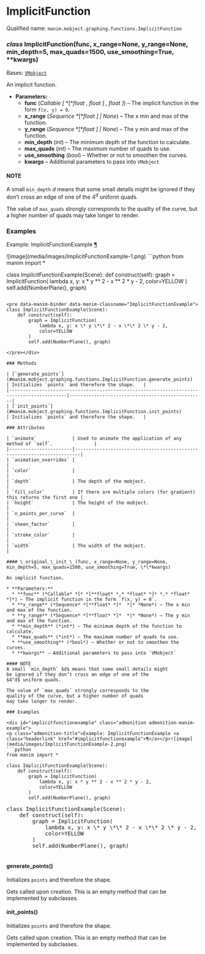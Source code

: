 # ImplicitFunction

Qualified name: `manim.mobject.graphing.functions.ImplicitFunction`

### *class* ImplicitFunction(func, x_range=None, y_range=None, min_depth=5, max_quads=1500, use_smoothing=True, \*\*kwargs)

Bases: [`VMobject`](manim.mobject.types.vectorized_mobject.VMobject.md#manim.mobject.types.vectorized_mobject.VMobject)

An implicit function.

* **Parameters:**
  * **func** (*Callable* *[* *[**float* *,* *float* *]* *,* *float* *]*) – The implicit function in the form `f(x, y) = 0`.
  * **x_range** (*Sequence* *[**float* *]*  *|* *None*) – The x min and max of the function.
  * **y_range** (*Sequence* *[**float* *]*  *|* *None*) – The y min and max of the function.
  * **min_depth** (*int*) – The minimum depth of the function to calculate.
  * **max_quads** (*int*) – The maximum number of quads to use.
  * **use_smoothing** (*bool*) – Whether or not to smoothen the curves.
  * **kwargs** – Additional parameters to pass into `VMobject`

#### NOTE
A small `min_depth` $d$ means that some small details might
be ignored if they don’t cross an edge of one of the
$4^d$ uniform quads.

The value of `max_quads` strongly corresponds to the
quality of the curve, but a higher number of quads
may take longer to render.

### Examples

<div id="implicitfunctionexample" class="admonition admonition-manim-example">
<p class="admonition-title">Example: ImplicitFunctionExample <a class="headerlink" href="#implicitfunctionexample">¶</a></p>![image](media/images/ImplicitFunctionExample-1.png)
```python
from manim import *

class ImplicitFunctionExample(Scene):
    def construct(self):
        graph = ImplicitFunction(
            lambda x, y: x * y ** 2 - x ** 2 * y - 2,
            color=YELLOW
        )
        self.add(NumberPlane(), graph)
```

<pre data-manim-binder data-manim-classname="ImplicitFunctionExample">
class ImplicitFunctionExample(Scene):
    def construct(self):
        graph = ImplicitFunction(
            lambda x, y: x \* y \*\* 2 - x \*\* 2 \* y - 2,
            color=YELLOW
        )
        self.add(NumberPlane(), graph)

</pre></div>

### Methods

| [`generate_points`](#manim.mobject.graphing.functions.ImplicitFunction.generate_points)   | Initializes `points` and therefore the shape.   |
|-------------------------------------------------------------------------------------------|-------------------------------------------------|
| [`init_points`](#manim.mobject.graphing.functions.ImplicitFunction.init_points)           | Initializes `points` and therefore the shape.   |

### Attributes

| `animate`             | Used to animate the application of any method of `self`.               |
|-----------------------|------------------------------------------------------------------------|
| `animation_overrides` |                                                                        |
| `color`               |                                                                        |
| `depth`               | The depth of the mobject.                                              |
| `fill_color`          | If there are multiple colors (for gradient) this returns the first one |
| `height`              | The height of the mobject.                                             |
| `n_points_per_curve`  |                                                                        |
| `sheen_factor`        |                                                                        |
| `stroke_color`        |                                                                        |
| `width`               | The width of the mobject.                                              |

#### \_original_\_init_\_(func, x_range=None, y_range=None, min_depth=5, max_quads=1500, use_smoothing=True, \*\*kwargs)

An implicit function.

* **Parameters:**
  * **func** (*Callable* *[* *[**float* *,* *float* *]* *,* *float* *]*) – The implicit function in the form `f(x, y) = 0`.
  * **x_range** (*Sequence* *[**float* *]*  *|* *None*) – The x min and max of the function.
  * **y_range** (*Sequence* *[**float* *]*  *|* *None*) – The y min and max of the function.
  * **min_depth** (*int*) – The minimum depth of the function to calculate.
  * **max_quads** (*int*) – The maximum number of quads to use.
  * **use_smoothing** (*bool*) – Whether or not to smoothen the curves.
  * **kwargs** – Additional parameters to pass into `VMobject`

#### NOTE
A small `min_depth` $d$ means that some small details might
be ignored if they don’t cross an edge of one of the
$4^d$ uniform quads.

The value of `max_quads` strongly corresponds to the
quality of the curve, but a higher number of quads
may take longer to render.

### Examples

<div id="implicitfunctionexample" class="admonition admonition-manim-example">
<p class="admonition-title">Example: ImplicitFunctionExample <a class="headerlink" href="#implicitfunctionexample">¶</a></p>![image](media/images/ImplicitFunctionExample-2.png)
```python
from manim import *

class ImplicitFunctionExample(Scene):
    def construct(self):
        graph = ImplicitFunction(
            lambda x, y: x * y ** 2 - x ** 2 * y - 2,
            color=YELLOW
        )
        self.add(NumberPlane(), graph)
```

<pre data-manim-binder data-manim-classname="ImplicitFunctionExample">
class ImplicitFunctionExample(Scene):
    def construct(self):
        graph = ImplicitFunction(
            lambda x, y: x \* y \*\* 2 - x \*\* 2 \* y - 2,
            color=YELLOW
        )
        self.add(NumberPlane(), graph)

</pre></div>

#### generate_points()

Initializes `points` and therefore the shape.

Gets called upon creation. This is an empty method that can be implemented by
subclasses.

#### init_points()

Initializes `points` and therefore the shape.

Gets called upon creation. This is an empty method that can be implemented by
subclasses.
